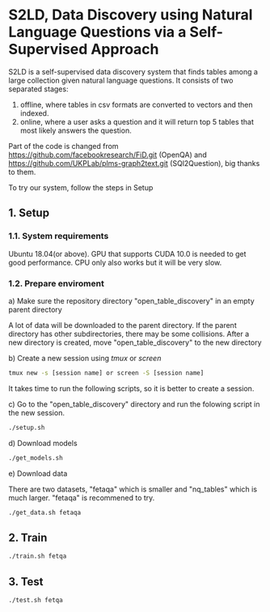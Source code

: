 # S2LD, Data Discovery using Natural Language Questions via a Self-Supervised Approach
S2LD is a self-supervised data discovery system that finds tables among a large collection given natural language questions. It consists of two separated stages:

1. offline, where tables in csv formats are converted to vectors and then indexed.  
2. online, where a user asks a question and it will return top 5 tables that most likely answers the question.

Part of the code is changed from https://github.com/facebookresearch/FiD.git (OpenQA) and https://github.com/UKPLab/plms-graph2text.git (SQl2Question), big thanks to them.

To try our system, follow the steps in Setup

## 1. Setup
### 1.1. System requirements

Ubuntu 18.04(or above). GPU that supports CUDA 10.0 is needed to get good performance. CPU only also works but it will be very slow.

### 1.2. Prepare enviroment

a) Make sure the repository directory "open_table_discovery" in an empty parent directory
 
   A lot of data will be downloaded to the parent directory. If the parent directory has other subdirectories, there may be some collisions. After a new directory is created, move "open_table_discovery" to the new directory 
   
b) Create a new session using *tmux* or *screen*
   ```   bash
   tmux new -s [session name] or screen -S [session name] 
   ```
   It takes time to run the following scripts, so it is better to create a session.

c) Go to the "open_table_discovery" directory and run the folowing script in the new session.
      
   ```   bash
   ./setup.sh
   ```
d) Download models
   
   ```   bash
   ./get_models.sh
   ```

e) Download data

   There are two datasets, "fetaqa" which is smaller and "nq_tables" which is much larger. "fetaqa" is recommened to try.
     
   ```   bash
   ./get_data.sh fetaqa
   ```

## 2. Train
    
   ```   bash
   ./train.sh fetqa
   ```
    
## 3. Test
   ```   bash
   ./test.sh fetqa
   ```
    

